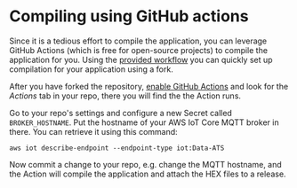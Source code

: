 # Compiling using GitHub actions

Since it is a tedious effort to compile the application, you can leverage GitHub
Actions (which is free for open-source projects) to compile the application for
you. Using the
[provided workflow](https://github.com/bifravst/firmware/blob/saga/.github/workflows/build-and-release.yaml)
you can quickly set up compilation for your application using a fork.

After you have forked the repository,
[enable GitHub Actions](https://help.github.com/en/github/automating-your-workflow-with-github-actions/about-github-actions#requesting-to-join-the-limited-public-beta-for-github-actions)
and look for the _Actions_ tab in your repo, there you will find the the Action
runs.

Go to your repo's settings and configure a new Secret called `BROKER_HOSTNAME`.
Put the hostname of your AWS IoT Core MQTT broker in there. You can retrieve it
using this command:

    aws iot describe-endpoint --endpoint-type iot:Data-ATS

Now commit a change to your repo, e.g. change the MQTT hostname, and the Action
will compile the application and attach the HEX files to a release.

